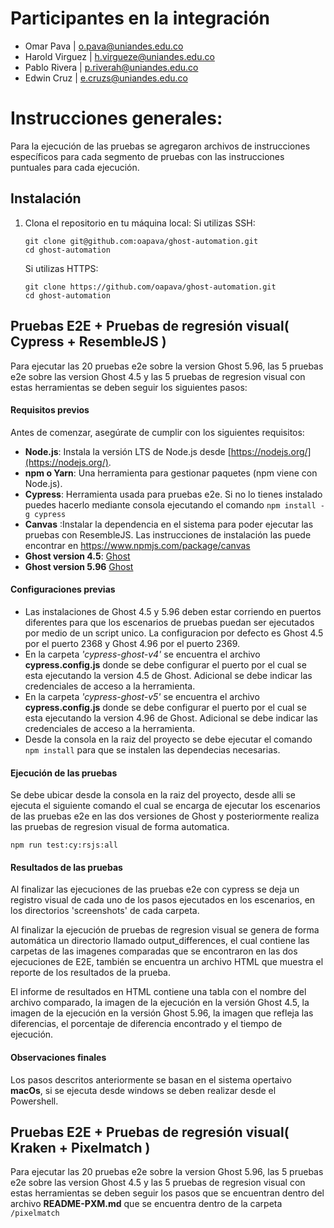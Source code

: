 # Participantes en la integración
- Omar Pava | o.pava@uniandes.edu.co
- Harold Virguez | h.virgueze@uniandes.edu.co
- Pablo Rivera | p.riverah@uniandes.edu.co
- Edwin Cruz | e.cruzs@uniandes.edu.co

# Instrucciones generales:

Para la ejecución de las pruebas se agregaron archivos de instrucciones específicos para cada segmento de pruebas con las instrucciones puntuales para cada ejecución. 

## Instalación
1. Clona el repositorio en tu máquina local:
   Si utilizas SSH:
   ```
   git clone git@github.com:oapava/ghost-automation.git
   cd ghost-automation
   ```
   Si utilizas HTTPS:
   ```
   git clone https://github.com/oapava/ghost-automation.git
   cd ghost-automation
   ```

## Pruebas E2E + Pruebas de regresión visual( Cypress + ResembleJS ) 
Para ejecutar las 20 pruebas e2e sobre la version Ghost 5.96, las 5 pruebas e2e sobre las version Ghost 4.5 y las 5 pruebas de regresion visual con estas herramientas se deben seguir los siguientes pasos:

#### Requisitos previos
Antes de comenzar, asegúrate de cumplir con los siguientes requisitos:

* **Node.js**: Instala la versión LTS de Node.js desde [https://nodejs.org/](https://nodejs.org/).
* **npm o Yarn**: Una herramienta para gestionar paquetes (npm viene con Node.js).
* **Cypress**: Herramienta usada para pruebas e2e. Si no lo tienes instalado puedes hacerlo mediante consola ejecutando el comando `npm install -g cypress`
* **Canvas** :Instalar la dependencia en el sistema para poder ejecutar las pruebas con ResembleJS. Las instrucciones de instalación las puede encontrar en https://www.npmjs.com/package/canvas
* **Ghost version 4.5**: [Ghost](https://ghost.org/docs/install/)
* **Ghost version 5.96** [Ghost](https://ghost.org/docs/install/)

#### Configuraciones previas
* Las instalaciones de Ghost 4.5 y 5.96 deben estar corriendo en puertos diferentes para que los escenarios de pruebas puedan ser ejecutados por medio de un script unico. La configuracion por defecto es Ghost 4.5 por el puerto 2368 y Ghost 4.96 por el puerto 2369.
* En la carpeta *'cypress-ghost-v4'* se encuentra el archivo **cypress.config.js** donde se debe configurar el puerto por el cual se esta ejecutando la version 4.5 de Ghost. Adicional se debe indicar las credenciales de acceso a la herramienta.
* En la carpeta *'cypress-ghost-v5'* se encuentra el archivo **cypress.config.js** donde se debe configurar el puerto por el cual se esta ejecutando la version 4.96 de Ghost. Adicional se debe indicar las credenciales de acceso a la herramienta.
* Desde la consola en la raiz del proyecto se debe ejecutar el comando `npm install` para que se instalen las dependecias necesarias.

#### Ejecución de las pruebas

Se debe ubicar desde la consola en la raiz del proyecto, desde alli se ejecuta el siguiente comando el cual se encarga de ejecutar los escenarios de las pruebas e2e en las dos versiones de Ghost y posteriormente realiza las pruebas de regresion visual de forma automatica. 

```
npm run test:cy:rsjs:all
```

#### Resultados de las pruebas
Al finalizar las ejecuciones de las pruebas e2e con cypress se deja un registro visual de cada uno de los pasos ejecutados en los escenarios, en los directorios 'screenshots' de cada carpeta.

Al finalizar la ejecución de pruebas de regresion visual se genera de forma automática un directorio llamado output_differences, el cual contiene las carpetas de las imagenes comparadas que se encontraron en las dos ejecuciones de E2E, también se encuentra un archivo HTML que muestra el reporte de los resultados de la prueba.

El informe de resultados en HTML contiene una tabla con el nombre del archivo comparado, la imagen de la ejecución en la versión Ghost 4.5, la imagen de la ejecución en la versión Ghost 5.96, la imagen que refleja las diferencias, el porcentaje de diferencia encontrado y el tiempo de ejecución.

#### Observaciones finales
Los pasos descritos anteriormente se basan en el sistema opertaivo **macOs**, si se ejecuta desde windows se deben realizar desde el Powershell.

## Pruebas E2E + Pruebas de regresión visual( Kraken + Pixelmatch ) 

Para ejecutar las 20 pruebas e2e sobre la version Ghost 5.96, las 5 pruebas e2e sobre las version Ghost 4.5 y las 5 pruebas de regresion visual con estas herramientas se deben seguir los pasos que se encuentran dentro del archivo **README-PXM.md** que se encuentra dentro de la carpeta `/pixelmatch`
